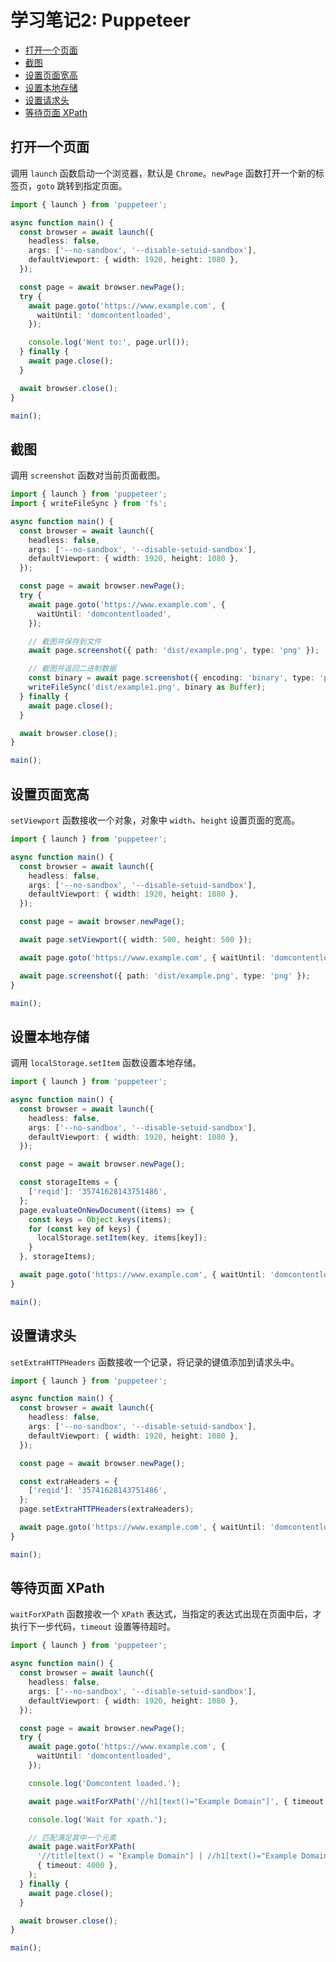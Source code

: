 # 学习笔记2: Puppeteer

- [打开一个页面](#打开一个页面)
- [截图](#截图)
- [设置页面宽高](#设置页面宽高)
- [设置本地存储](#设置本地存储)
- [设置请求头](#设置请求头)
- [等待页面 XPath](#等待页面-xpath)

## 打开一个页面

调用 `launch` 函数启动一个浏览器，默认是 `Chrome`。`newPage` 函数打开一个新的标签页，`goto` 跳转到指定页面。

```typescript
import { launch } from 'puppeteer';

async function main() {
  const browser = await launch({
    headless: false,
    args: ['--no-sandbox', '--disable-setuid-sandbox'],
    defaultViewport: { width: 1920, height: 1080 },
  });

  const page = await browser.newPage();
  try {
    await page.goto('https://www.example.com', {
      waitUntil: 'domcontentloaded',
    });

    console.log('Went to:', page.url());
  } finally {
    await page.close();
  }

  await browser.close();
}

main();
```

## 截图

调用 `screenshot` 函数对当前页面截图。

```typescript
import { launch } from 'puppeteer';
import { writeFileSync } from 'fs';

async function main() {
  const browser = await launch({
    headless: false,
    args: ['--no-sandbox', '--disable-setuid-sandbox'],
    defaultViewport: { width: 1920, height: 1080 },
  });

  const page = await browser.newPage();
  try {
    await page.goto('https://www.example.com', {
      waitUntil: 'domcontentloaded',
    });

    // 截图并保存到文件
    await page.screenshot({ path: 'dist/example.png', type: 'png' });

    // 截图并返回二进制数据
    const binary = await page.screenshot({ encoding: 'binary', type: 'png' });
    writeFileSync('dist/example1.png', binary as Buffer);
  } finally {
    await page.close();
  }

  await browser.close();
}

main();
```

## 设置页面宽高

`setViewport` 函数接收一个对象，对象中 `width`、`height` 设置页面的宽高。

```typescript
import { launch } from 'puppeteer';

async function main() {
  const browser = await launch({
    headless: false,
    args: ['--no-sandbox', '--disable-setuid-sandbox'],
    defaultViewport: { width: 1920, height: 1080 },
  });

  const page = await browser.newPage();

  await page.setViewport({ width: 500, height: 500 });

  await page.goto('https://www.example.com', { waitUntil: 'domcontentloaded' });

  await page.screenshot({ path: 'dist/example.png', type: 'png' });
}

main();
```

## 设置本地存储

调用 `localStorage.setItem` 函数设置本地存储。

```typescript
import { launch } from 'puppeteer';

async function main() {
  const browser = await launch({
    headless: false,
    args: ['--no-sandbox', '--disable-setuid-sandbox'],
    defaultViewport: { width: 1920, height: 1080 },
  });

  const page = await browser.newPage();

  const storageItems = {
    ['reqid']: '35741628143751486',
  };
  page.evaluateOnNewDocument((items) => {
    const keys = Object.keys(items);
    for (const key of keys) {
      localStorage.setItem(key, items[key]);
    }
  }, storageItems);

  await page.goto('https://www.example.com', { waitUntil: 'domcontentloaded' });
}

main();
```

## 设置请求头

`setExtraHTTPHeaders` 函数接收一个记录，将记录的键值添加到请求头中。

```typescript
import { launch } from 'puppeteer';

async function main() {
  const browser = await launch({
    headless: false,
    args: ['--no-sandbox', '--disable-setuid-sandbox'],
    defaultViewport: { width: 1920, height: 1080 },
  });

  const page = await browser.newPage();

  const extraHeaders = {
    ['reqid']: '35741628143751486',
  };
  page.setExtraHTTPHeaders(extraHeaders);

  await page.goto('https://www.example.com', { waitUntil: 'domcontentloaded' });
}

main();
```

## 等待页面 XPath

`waitForXPath` 函数接收一个 `XPath` 表达式，当指定的表达式出现在页面中后，才执行下一步代码，`timeout` 设置等待超时。

```typescript
import { launch } from 'puppeteer';

async function main() {
  const browser = await launch({
    headless: false,
    args: ['--no-sandbox', '--disable-setuid-sandbox'],
    defaultViewport: { width: 1920, height: 1080 },
  });

  const page = await browser.newPage();
  try {
    await page.goto('https://www.example.com', {
      waitUntil: 'domcontentloaded',
    });

    console.log('Domcontent loaded.');

    await page.waitForXPath('//h1[text()="Example Domain"]', { timeout: 4000 });

    console.log('Wait for xpath.');

    // 匹配满足其中一个元素
    await page.waitForXPath(
      '//title[text() = "Example Domain"] | //h1[text()="Example Domain"]',
      { timeout: 4000 },
    );
  } finally {
    await page.close();
  }

  await browser.close();
}

main();
```
